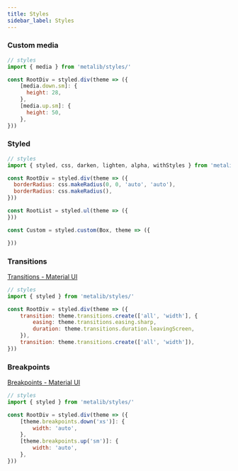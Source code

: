 ```yaml
---
title: Styles
sidebar_label: Styles
---
```


### Custom media

```javascript
// styles
import { media } from 'metalib/styles/'

const RootDiv = styled.div(theme => ({
    [media.down.sm]: {
      height: 28,
    },
    [media.up.sm]: {
      height: 50,
    },
}))


```

### Styled

```javascript
// styles
import { styled, css, darken, lighten, alpha, withStyles } from 'metalib/styles/'

const RootDiv = styled.div(theme => ({
  borderRadius: css.makeRadius(0, 0, 'auto', 'auto'),
  borderRadius: css.makeRadius(),
}))

const RootList = styled.ul(theme => ({
}))

const Custom = styled.custom(Box, theme => ({

}))
```

### Transitions

[Transitions - Material UI](https://mui.com/material-ui/customization/transitions/)

```javascript
// styles
import { styled } from 'metalib/styles/'

const RootDiv = styled.div(theme => ({
    transition: theme.transitions.create(['all', 'width'], {
        easing: theme.transitions.easing.sharp,
        duration: theme.transitions.duration.leavingScreen,
    }),
    transition: theme.transitions.create(['all', 'width']),
}))
```

### Breakpoints

[Breakpoints - Material UI](https://mui.com/material-ui/customization/breakpoints/)

```javascript
// styles
import { styled } from 'metalib/styles/'

const RootDiv = styled.div(theme => ({
    [theme.breakpoints.down('xs')]: {
        width: 'auto',
    },
    [theme.breakpoints.up('sm')]: {
        width: 'auto',
    },
}))
```
